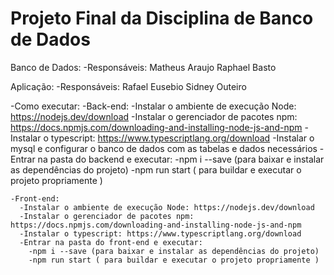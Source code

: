 # Projeto Final da Disciplina de Banco de Dados

Banco de Dados:
  -Responsáveis:
    Matheus Araujo
    Raphael Basto

Aplicação:
  -Responsáveis:
    Rafael Eusebio
    Sidney Outeiro
  
  -Como executar:
    -Back-end:
      -Instalar o ambiente de execução Node: https://nodejs.dev/download
      -Instalar o gerenciador de pacotes npm:  https://docs.npmjs.com/downloading-and-installing-node-js-and-npm
      -Instalar o typescript: https://www.typescriptlang.org/download
      -Instalar o mysql e configurar o banco de dados com as tabelas e dados necessários
      -Entrar na pasta do backend e executar:
        -npm i --save (para baixar e instalar as dependências do projeto)
        -npm run start ( para buildar e executar o projeto propriamente )
 
    -Front-end:
      -Instalar o ambiente de execução Node: https://nodejs.dev/download
      -Instalar o gerenciador de pacotes npm:  https://docs.npmjs.com/downloading-and-installing-node-js-and-npm
      -Instalar o typescript: https://www.typescriptlang.org/download
      -Entrar na pasta do front-end e executar:
        -npm i --save (para baixar e instalar as dependências do projeto)
        -npm run start ( para buildar e executar o projeto propriamente )
